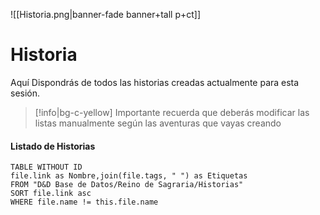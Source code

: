 ![[Historia.png|banner-fade banner+tall p+ct]]
# Historia
Aquí Dispondrás de todos las historias creadas actualmente para esta sesión.

>[!info|bg-c-yellow] Importante
>recuerda que deberás modificar las listas manualmente según las aventuras que vayas creando

#### Listado de Historias

```dataview
TABLE WITHOUT ID
file.link as Nombre,join(file.tags, " ") as Etiquetas
FROM "D&D Base de Datos/Reino de Sagraria/Historias"
SORT file.link asc
WHERE file.name != this.file.name
```

